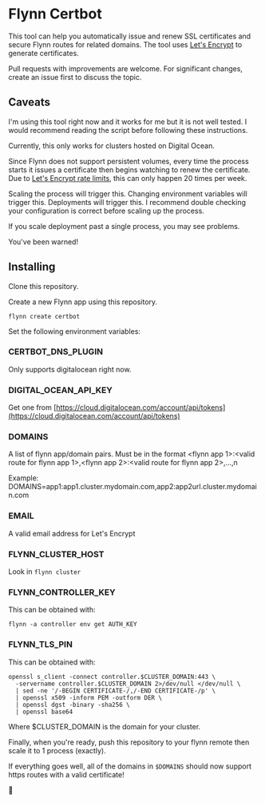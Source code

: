# Flynn Certbot

This tool can help you automatically issue and renew SSL certificates and secure Flynn routes for related domains. The tool uses [Let's Encrypt](https://letsencrypt.org) to generate certificates.

Pull requests with improvements are welcome. For significant changes, create an issue first to discuss the topic.

## Caveats

I'm using this tool right now and it works for me but it is not well tested. I would recommend reading the script before following these instructions.

Currently, this only works for clusters hosted on Digital Ocean.

Since Flynn does not support persistent volumes, every time the process starts it issues a certificate then begins watching to renew the certificate. Due to [Let's Encrypt rate limits](https://letsencrypt.org/docs/rate-limits/), this can only happen 20 times per week.

Scaling the process will trigger this. Changing environment variables will trigger this. Deployments will trigger this. I recommend double checking your configuration is correct before scaling up the process.

If you scale deployment past a single process, you may see problems.

You've been warned!

## Installing

Clone this repository.

Create a new Flynn app using this repository.

`flynn create certbot`

Set the following environment variables:

### CERTBOT_DNS_PLUGIN 

Only supports digitalocean right now.

### DIGITAL_OCEAN_API_KEY

Get one from [https://cloud.digitalocean.com/account/api/tokens](https://cloud.digitalocean.com/account/api/tokens)

### DOMAINS

A list of flynn app/domain pairs. Must be in the format <flynn app 1>:<valid route for flynn app 1>,<flynn app 2>:<valid route for flynn app 2>,...,n

Example: DOMAINS=app1:app1.cluster.mydomain.com,app2:app2url.cluster.mydomain.com

### EMAIL

A valid email address for Let's Encrypt

### FLYNN_CLUSTER_HOST

Look in `flynn cluster`

### FLYNN_CONTROLLER_KEY

This can be obtained with:

`flynn -a controller env get AUTH_KEY`


### FLYNN_TLS_PIN

This can be obtained with:

```
openssl s_client -connect controller.$CLUSTER_DOMAIN:443 \
  -servername controller.$CLUSTER_DOMAIN 2>/dev/null </dev/null \
  | sed -ne '/-BEGIN CERTIFICATE-/,/-END CERTIFICATE-/p' \
  | openssl x509 -inform PEM -outform DER \
  | openssl dgst -binary -sha256 \
  | openssl base64
```

Where $CLUSTER_DOMAIN is the domain for your cluster.


Finally, when you're ready, push this repository to your flynn remote then scale it to 1 process (exactly).

If everything goes well, all of the domains in `$DOMAINS` should now support https routes with a valid certificate!

🍻
